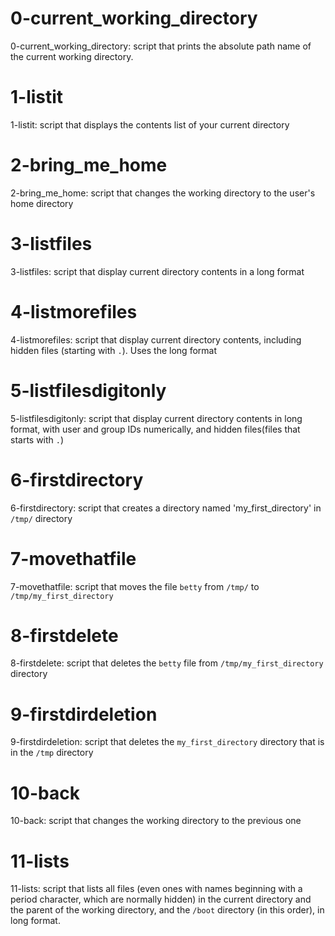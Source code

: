 # 0-current_working_directory

0-current_working_directory: script that prints the absolute path name of the current working directory.

# 1-listit

1-listit: script that displays the contents list of your current directory

# 2-bring_me_home

2-bring_me_home: script that changes the working directory to the user's home directory

# 3-listfiles

3-listfiles: script that display current directory contents in a long format

# 4-listmorefiles

4-listmorefiles: script that display current directory contents, including hidden files (starting with `.`). Uses the long format

# 5-listfilesdigitonly

5-listfilesdigitonly: script that display current directory contents in long format, with user and group IDs numerically, and hidden files(files that starts with `.`)

# 6-firstdirectory

6-firstdirectory: script that creates a directory named 'my_first_directory' in `/tmp/` directory

# 7-movethatfile

7-movethatfile: script that moves the file `betty` from `/tmp/` to `/tmp/my_first_directory`

# 8-firstdelete

8-firstdelete: script that deletes the `betty` file from `/tmp/my_first_directory` directory

# 9-firstdirdeletion

9-firstdirdeletion: script that deletes the `my_first_directory` directory that is in the `/tmp` directory

# 10-back

10-back: script that changes the working directory to the previous one

# 11-lists

11-lists: script that lists all files (even ones with names beginning with a period character, which are normally hidden) in the current directory and the parent of the working directory, and the `/boot` directory (in this order), in long format.

